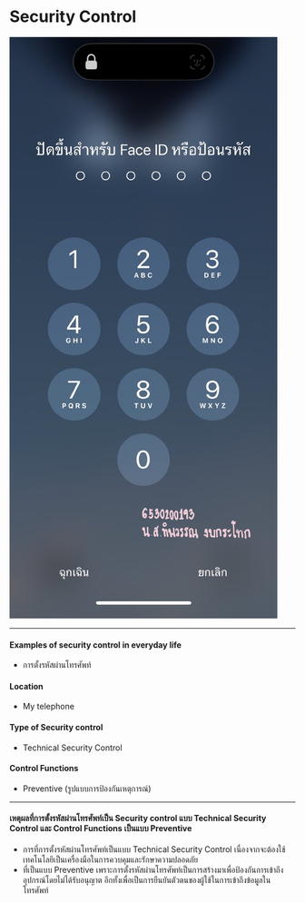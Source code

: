 # Security Control
![Image](image/ex.jpg)

---

#### Examples of security control in everyday life
* การตั้งรหัสผ่านโทรศัพท์
  
#### Location
* My telephone
  
#### Type of Security control
* Technical Security Control
  
#### Control Functions
* Preventive (รูปแบบการป้องกันเหตุการณ์)

---

#### เหตุผลที่การตั้งรหัสผ่านโทรศัพท์เป็น Security control แบบ Technical Security Control และ Control Functions เป็นแบบ Preventive
* การที่การตั้งรหัสผ่านโทรศัพท์เป็นแบบ Technical Security Control เนื่องจากจะต้องใช้เทคโนโลยีเป็นเครื่องมือในการควบคุมและรักษาความปลอดภัย
* ที่เป็นแบบ Preventive เพราะการตั้งรหัสผ่านโทรศัพท์เป็นการสร้างมาเพื่อป้องกันการเข้าถึงอุปกรณ์โดยไม่ได้รับอนุญาต อีกทั้งเพื่อเป็นการยืนยันตัวตนของผู้ใช้ในการเข้าถึงข้อมูลในโทรศัพท์
